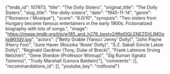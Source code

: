 {"tmdb_id": 107973, "title": "The Dolly Sisters", "original_title": "The Dolly Sisters", "slug_title": "the-dolly-sisters", "date": "1945-11-14", "genre": ["Romance / Musique"], "score": "6.0/10", "synopsis": "Two sisters from Hungary become famous entertainers in the early 1900s. Fictionalized biography with lots of songs.", "image": "https://image.tmdb.org/t/p/w185_and_h278_bestv2/tflstDQLENEZSVLIMOgIg4Kt1dV.jpg", "actors": ["Betty Grable (Yansci 'Jenny' Dolly)", "John Payne (Harry Fox)", "June Haver (Roszika 'Rosie' Dolly)", "S.Z. Sakall (Uncle Latsie Dolly)", "Reginald Gardiner (Tony, Duke of Breck)", "Frank Latimore (Irving Netcher)", "Gene Sheldon (Professor Winnup)", "Sig Ruman (Ignatz Tsimmis)", "Trudy Marshall (Lenora Baldwin)"], "comments": [], "recommandations_id": [], "youtube_key": "notfound"}